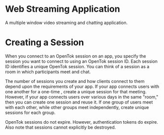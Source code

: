 # Web Streaming Application
A multiple window video streaming and chatting application.


# Creating a Session
 When you connect to an OpenTok session on an app, you specify the session you want to connect to using an OpenTok session ID. Each session ID identifies a unique OpenTok session. You can think of a session as a room in which participants meet and chat.

The number of sessions you create and how clients connect to them depend upon the requirements of your app. If your app connects users with one another for a one-time , create a unique session for that meeting. However, if your app connects users over various days in the same "room," then you can create one session and reuse it. If one group of users meet with each other, while other groups meet independently, create unique sessions for each group.

OpenTok sessions do not expire. However, authentication tokens do expire. Also note that sessions cannot explicitly be destroyed.
